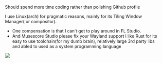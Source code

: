 Should spend more time coding rather than polishing Github profile

I use Linux(arch) for pragmatic reasons, mainly for its Tiling Window Manager( or compositor). 
- One compensation is that I can't get to play around in FL Studio.
- And Musescore Studio please fix your Wayland support
I like Rust for its easy to use toolchain(for my dumb brain), relatively large 3rd party libs and abled to used as a system programming language



![](https://github-readme-stats.vercel.app/api?username=hukening81&show_icons=true&show=reviews,discussions_started,discussions_answered,prs_merged,prs_merged_percentage)
